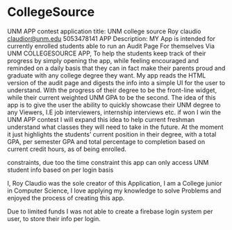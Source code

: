 # CollegeSource
 UNM APP contest
 application title: UNM college source
 Roy claudio 
 claudior@unm.edu
 5053478141
APP Description:
MY App is intended for currently enrolled students able to run an Audit Page For themselves Via UNM COLLEGESOURCE APP, To help the students keep track of their progress by simply opening the app, while feeling encouraged and reminded on a daily basis that they can in fact make their parents proud and graduate with any college degree they want. 
My app reads the HTML version of the audit page and digests the info into a simple UI for the user to understand. With the progress of their degree to be the front-line widget, while their current weighted UNM GPA to be the second. The idea of this app is to give the user the ability to quickly showcase their UNM degree to any Viewers, I.E job interviewers, internship interviews etc. if won I win the UNM APP contest I will expand this idea to help current freshman understand what classes they will need to take in the future. At the moment it just highlights the students’ current position in their degree, with a total GPA, per semester GPA and total percentage to completion based on current credit hours, as of being enrolled.

constraints, due too the time constraint this app can only access UNM student info based on per login basis 

I, Roy Claudio was the sole creator of this Application, I am a College junior in Computer Science, I love applying my knowledge to solve Problems and enjoyed the process of creating this app. 

Due to limited funds I was not able to create a firebase login system per user, to store their info per login. 


 
